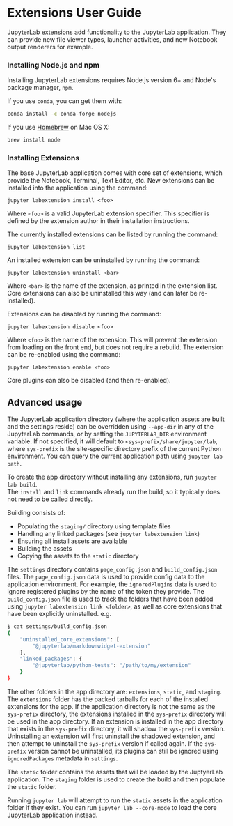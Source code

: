 # Extensions User Guide

JupyterLab extensions add functionality to the JupyterLab application.
They can provide new file viewer types, launcher activities, and new Notebook
output renderers for example.

### Installing Node.js and npm

Installing JupyterLab extensions requires Node.js version 6+ and Node's package manager, ``npm``.

If you use ``conda``, you can get them with:

```bash
conda install -c conda-forge nodejs
```

If you use [Homebrew](http://brew.sh/) on Mac OS X:

```bash
brew install node
```

### Installing Extensions

The base JupyterLab application comes with core set of extensions, which 
provide the Notebook, Terminal, Text Editor, etc.  New extensions can be 
installed into the application using the command:

```
jupyter labextension install <foo>
```

Where `<foo>` is a valid JupyterLab extension specifier.  This specifier
is defined by the extension author in their installation instructions.

The currently installed extensions can be listed by running the command:

```
jupyter labextension list
```

An installed extension can be uninstalled by running the command:

```
jupyter labextension uninstall <bar>
```

Where `<bar>` is the name of the extension, as printed in the extension
list.  Core extensions can also be uninstalled this way (and can later be 
re-installed).

Extensions can be disabled by running the command:

```
jupyter labextension disable <foo>
```

Where `<foo>` is the name of the extension.  This will prevent the 
extension from loading on the front end, but does not require a rebuild.
The extension can be re-enabled using the command:

```
jupyter labextension enable <foo>
```

Core plugins can also be disabled (and then re-enabled).


## Advanced usage

The JupyterLab application directory (where the application assets are
built and the settings reside) can be overridden using `--app-dir` in
any of the JupyterLab commands, or by setting the `JUPYTERLAB_DIR` environment
variable.  If not specified, it will default to 
`<sys-prefix/share/jupyter/lab`, where `sys-prefix` is the 
site-specific directory prefix of the current Python environment.  You can
query the current application path using `jupyter lab path`.  

To create the app directory without installing any extensions, run `jupyter lab build`.  
The `install` and `link` commands already run the build, so it typically
does not need to be called directly.

Building consists of:

- Populating the `staging/` directory using template files
- Handling any linked packages (see `jupyter labextension link`)
- Ensuring all install assets are available
- Building the assets
- Copying the assets to the `static` directory

The `settings` directory contains `page_config.json` and `build_config.json`
files.
The `page_config.json` data is used to provide config data to the application
environment.  For example, the `ignoredPlugins` data is used to ignore registered plugins by the name of the token they provide.
The `build_config.json` file is used to track the folders that have been
added using `jupyter labextension link <folder>`, as well as core extensions
that have been explicitly uninstalled.  e.g.

```bash
$ cat settings/build_config.json
{
    "uninstalled_core_extensions": [
        "@jupyterlab/markdownwidget-extension"
    ],
    "linked_packages": {
        "@jupyterlab/python-tests": "/path/to/my/extension"
    }
}
```

The other folders in the app directory are: `extensions`, `static`, and
`staging`.  The `extensions` folder has the packed tarballs for each of the
installed extensions for the app.  If the application directory is not the same
as the `sys-prefix` directory, the extensions installed in the `sys-prefix`
directory will be used in the app directory.  If an extension is installed in
the app directory that exists in the `sys-prefix` directory, it will shadow
the `sys-prefix` version.  Uninstalling an extension will first uninstall the
shadowed extension, and then attempt to uninstall the `sys-prefix` version
if called again.  If the `sys-prefix` version cannot be uninstalled, its
plugins can still be ignored using `ignoredPackages` metadata in `settings`.

The `static` folder contains the assets that will be loaded by the JuptyerLab
application.  The `staging` folder is used to create the build and then 
populate the `static` folder.

Running `jupyter lab` will attempt to run the `static` assets in the 
application folder if they exist.  You can run `jupyter lab --core-mode`
to load the core JupyterLab application instead.
